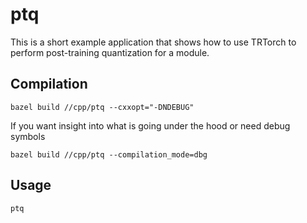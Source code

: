 # ptq

This is a short example application that shows how to use TRTorch to perform post-training quantization for a module.

## Compilation

``` shell
bazel build //cpp/ptq --cxxopt="-DNDEBUG"
```

If you want insight into what is going under the hood or need debug symbols

``` shell
bazel build //cpp/ptq --compilation_mode=dbg
```

## Usage

``` shell
ptq
```